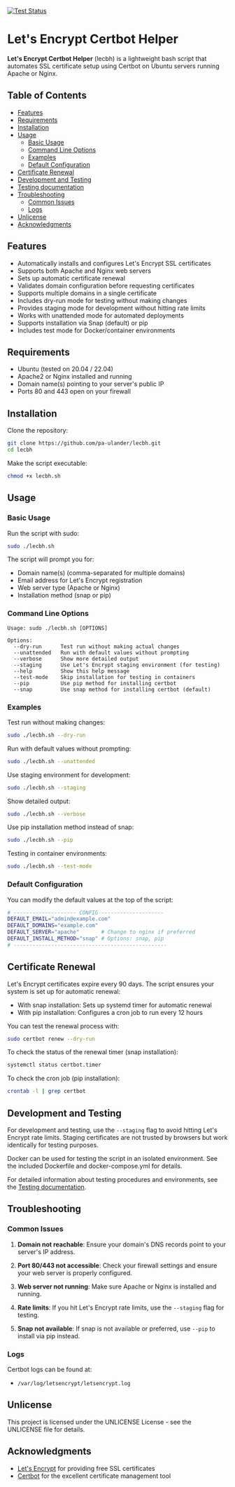 [![Test Status](https://github.com/pa-ulander/lecbh/actions/workflows/test.yml/badge.svg?branch=main)](https://github.com/pa-ulander/lecbh/actions/workflows/test.yml)

# Let's Encrypt Certbot Helper 

**Let's Encrypt Certbot Helper** (lecbh) is a lightweight bash script that automates SSL certificate setup using Certbot on Ubuntu servers running Apache or Nginx.

## Table of Contents

- [Features](#features)
- [Requirements](#requirements)
- [Installation](#installation)
- [Usage](#usage)
  - [Basic Usage](#basic-usage)
  - [Command Line Options](#command-line-options)
  - [Examples](#examples)
  - [Default Configuration](#default-configuration)
- [Certificate Renewal](#certificate-renewal)
- [Development and Testing](#development-and-testing)
- [Testing documentation](Testing.md)
- [Troubleshooting](#troubleshooting)
  - [Common Issues](#common-issues)
  - [Logs](#logs)
- [Unlicense](#unlicense)
- [Acknowledgments](#acknowledgments)

## Features

- Automatically installs and configures Let's Encrypt SSL certificates
- Supports both Apache and Nginx web servers
- Sets up automatic certificate renewal
- Validates domain configuration before requesting certificates
- Supports multiple domains in a single certificate
- Includes dry-run mode for testing without making changes
- Provides staging mode for development without hitting rate limits
- Works with unattended mode for automated deployments
- Supports installation via Snap (default) or pip
- Includes test mode for Docker/container environments

## Requirements

- Ubuntu (tested on 20.04 / 22.04)
- Apache2 or Nginx installed and running
- Domain name(s) pointing to your server's public IP
- Ports 80 and 443 open on your firewall

## Installation

Clone the repository:

```bash
git clone https://github.com/pa-ulander/lecbh.git
cd lecbh
```

Make the script executable:

```bash
chmod +x lecbh.sh
```

## Usage

### Basic Usage

Run the script with sudo:

```bash
sudo ./lecbh.sh
```

The script will prompt you for:
- Domain name(s) (comma-separated for multiple domains)
- Email address for Let's Encrypt registration
- Web server type (Apache or Nginx)
- Installation method (snap or pip)

### Command Line Options

```
Usage: sudo ./lecbh.sh [OPTIONS]

Options:
  --dry-run      Test run without making actual changes
  --unattended   Run with default values without prompting
  --verbose      Show more detailed output
  --staging      Use Let's Encrypt staging environment (for testing)
  --help         Show this help message
  --test-mode    Skip installation for testing in containers
  --pip          Use pip method for installing certbot
  --snap         Use snap method for installing certbot (default)
```

### Examples

Test run without making changes:
```bash
sudo ./lecbh.sh --dry-run
```

Run with default values without prompting:
```bash
sudo ./lecbh.sh --unattended
```

Use staging environment for development:
```bash
sudo ./lecbh.sh --staging
```

Show detailed output:
```bash
sudo ./lecbh.sh --verbose
```

Use pip installation method instead of snap:
```bash
sudo ./lecbh.sh --pip
```

Testing in container environments:
```bash
sudo ./lecbh.sh --test-mode
```

### Default Configuration

You can modify the default values at the top of the script:

```bash
# -------------------- CONFIG --------------------
DEFAULT_EMAIL="admin@example.com"
DEFAULT_DOMAINS="example.com"
DEFAULT_SERVER="apache"       # Change to nginx if preferred
DEFAULT_INSTALL_METHOD="snap" # Options: snap, pip
# -------------------------------------------------
```

## Certificate Renewal

Let's Encrypt certificates expire every 90 days. The script ensures your system is set up for automatic renewal:

- With snap installation: Sets up systemd timer for automatic renewal
- With pip installation: Configures a cron job to run every 12 hours

You can test the renewal process with:

```bash
sudo certbot renew --dry-run
```

To check the status of the renewal timer (snap installation):

```bash
systemctl status certbot.timer
```

To check the cron job (pip installation):

```bash
crontab -l | grep certbot
```

## Development and Testing

For development and testing, use the `--staging` flag to avoid hitting Let's Encrypt rate limits. Staging certificates are not trusted by browsers but work identically for testing purposes.

Docker can be used for testing the script in an isolated environment. See the included Dockerfile and docker-compose.yml for details.

For detailed information about testing procedures and environments, see the [Testing documentation](Testing.md).

## Troubleshooting

### Common Issues

1. **Domain not reachable**: Ensure your domain's DNS records point to your server's IP address.

2. **Port 80/443 not accessible**: Check your firewall settings and ensure your web server is properly configured.

3. **Web server not running**: Make sure Apache or Nginx is installed and running.

4. **Rate limits**: If you hit Let's Encrypt rate limits, use the `--staging` flag for testing.

5. **Snap not available**: If snap is not available or preferred, use `--pip` to install via pip instead.

### Logs

Certbot logs can be found at:
- `/var/log/letsencrypt/letsencrypt.log`

## Unlicense

This project is licensed under the UNLICENSE License - see the UNLICENSE file for details.

## Acknowledgments

- [Let's Encrypt](https://letsencrypt.org/) for providing free SSL certificates
- [Certbot](https://certbot.eff.org/) for the excellent certificate management tool
